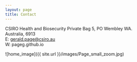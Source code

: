```yaml
--- 
layout: page
title: Contact
---
```


CSIRO Health and Biosecurity
Private Bag 5, PO Wembley WA.  
Australia, 6913  
E: gerald.page@csiro.au  
W: pageg.github.io  

![home_image]({{ site.url }}/images/Page_small_zoom.jpg)

